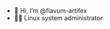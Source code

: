- 👋 Hi, I’m @flavum-artifex
- 🐧🎩 Linux system administrator

<!---
flavum-artifex/flavum-artifex is a ✨ special ✨ repository because its `README.md` (this file) appears on your GitHub profile.
You can click the Preview link to take a look at your changes.
--->
